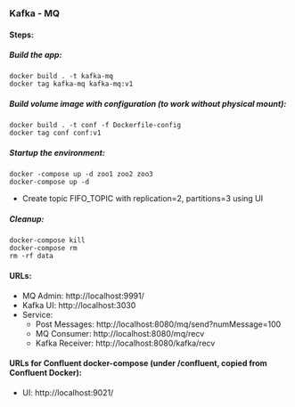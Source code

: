 ### Kafka - MQ 

#### Steps:
##### Build the app:
```shell script
docker build . -t kafka-mq
docker tag kafka-mq kafka-mq:v1
```

##### Build volume image with configuration (to work without physical mount):
```shell script
docker build . -t conf -f Dockerfile-config
docker tag conf conf:v1
```

##### Startup the environment:
```shell script
docker -compose up -d zoo1 zoo2 zoo3
docker-compose up -d
```
- Create topic FIFO_TOPIC with replication=2, partitions=3 using UI


##### Cleanup:
```shell script
docker-compose kill
docker-compose rm
rm -rf data
```

#### URLs:
- MQ Admin: http://localhost:9991/
- Kafka UI: http://localhost:3030
- Service:
    - Post Messages: http://localhost:8080/mq/send?numMessage=100
    - MQ Consumer: http://localhost:8080/mq/recv
    - Kafka Receiver: http://localhost:8080/kafka/recv

#### URLs for Confluent docker-compose (under /confluent, copied from Confluent Docker):
- UI: http://localhost:9021/
